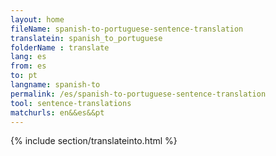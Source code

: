 ```yaml
---
layout: home
fileName: spanish-to-portuguese-sentence-translation
translatein: spanish_to_portuguese
folderName : translate
lang: es
from: es
to: pt
langname: spanish-to
permalink: /es/spanish-to-portuguese-sentence-translation
tool: sentence-translations
matchurls: en&&es&&pt
---
```

{% include section/translateinto.html %}
